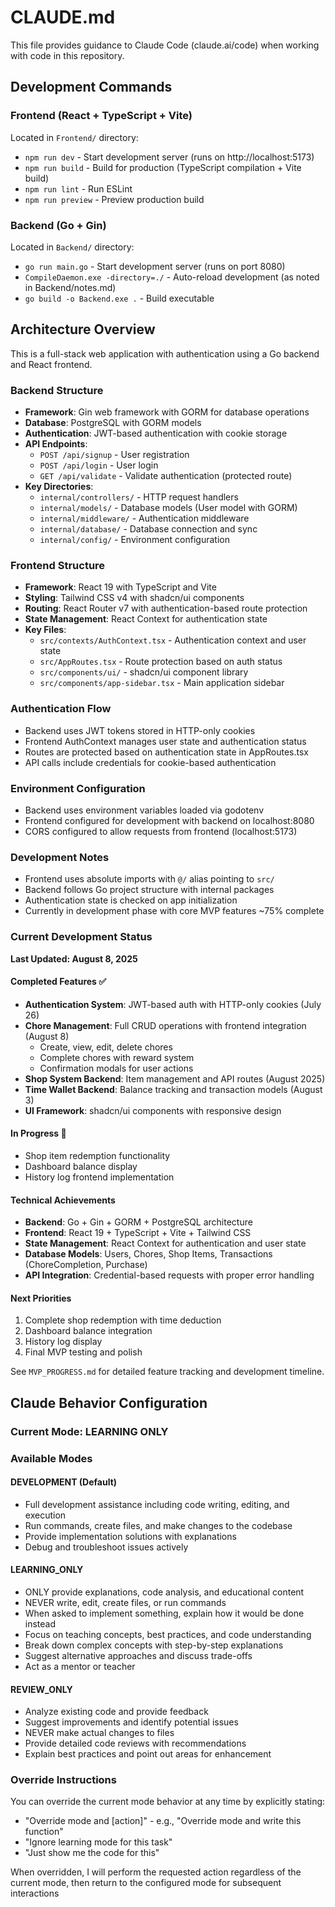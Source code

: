 # CLAUDE.md

This file provides guidance to Claude Code (claude.ai/code) when working with code in this repository.

## Development Commands

### Frontend (React + TypeScript + Vite)
Located in `Frontend/` directory:
- `npm run dev` - Start development server (runs on http://localhost:5173)
- `npm run build` - Build for production (TypeScript compilation + Vite build)
- `npm run lint` - Run ESLint
- `npm run preview` - Preview production build

### Backend (Go + Gin)
Located in `Backend/` directory:
- `go run main.go` - Start development server (runs on port 8080)
- `CompileDaemon.exe -directory=./` - Auto-reload development (as noted in Backend/notes.md)
- `go build -o Backend.exe .` - Build executable

## Architecture Overview

This is a full-stack web application with authentication using a Go backend and React frontend.

### Backend Structure
- **Framework**: Gin web framework with GORM for database operations
- **Database**: PostgreSQL with GORM models
- **Authentication**: JWT-based authentication with cookie storage
- **API Endpoints**:
  - `POST /api/signup` - User registration
  - `POST /api/login` - User login
  - `GET /api/validate` - Validate authentication (protected route)
- **Key Directories**:
  - `internal/controllers/` - HTTP request handlers
  - `internal/models/` - Database models (User model with GORM)
  - `internal/middleware/` - Authentication middleware
  - `internal/database/` - Database connection and sync
  - `internal/config/` - Environment configuration

### Frontend Structure
- **Framework**: React 19 with TypeScript and Vite
- **Styling**: Tailwind CSS v4 with shadcn/ui components
- **Routing**: React Router v7 with authentication-based route protection
- **State Management**: React Context for authentication state
- **Key Files**:
  - `src/contexts/AuthContext.tsx` - Authentication context and user state
  - `src/AppRoutes.tsx` - Route protection based on auth status
  - `src/components/ui/` - shadcn/ui component library
  - `src/components/app-sidebar.tsx` - Main application sidebar

### Authentication Flow
- Backend uses JWT tokens stored in HTTP-only cookies
- Frontend AuthContext manages user state and authentication status
- Routes are protected based on authentication state in AppRoutes.tsx
- API calls include credentials for cookie-based authentication

### Environment Configuration
- Backend uses environment variables loaded via godotenv
- Frontend configured for development with backend on localhost:8080
- CORS configured to allow requests from frontend (localhost:5173)

### Development Notes
- Frontend uses absolute imports with `@/` alias pointing to `src/`
- Backend follows Go project structure with internal packages
- Authentication state is checked on app initialization
- Currently in development phase with core MVP features ~75% complete

### Current Development Status
**Last Updated: August 8, 2025**

#### Completed Features ✅
- **Authentication System**: JWT-based auth with HTTP-only cookies (July 26)
- **Chore Management**: Full CRUD operations with frontend integration (August 8)
  - Create, view, edit, delete chores
  - Complete chores with reward system
  - Confirmation modals for user actions
- **Shop System Backend**: Item management and API routes (August 2025)
- **Time Wallet Backend**: Balance tracking and transaction models (August 3)
- **UI Framework**: shadcn/ui components with responsive design

#### In Progress 🔄
- Shop item redemption functionality
- Dashboard balance display
- History log frontend implementation

#### Technical Achievements
- **Backend**: Go + Gin + GORM + PostgreSQL architecture
- **Frontend**: React 19 + TypeScript + Vite + Tailwind CSS
- **State Management**: React Context for authentication and user state
- **Database Models**: Users, Chores, Shop Items, Transactions (ChoreCompletion, Purchase)
- **API Integration**: Credential-based requests with proper error handling

#### Next Priorities
1. Complete shop redemption with time deduction
2. Dashboard balance integration
3. History log display
4. Final MVP testing and polish

See `MVP_PROGRESS.md` for detailed feature tracking and development timeline.

## Claude Behavior Configuration

### Current Mode: LEARNING ONLY
<!-- Update this manually when you want to change modes -->

### Available Modes

#### DEVELOPMENT (Default)

- Full development assistance including code writing, editing, and execution
- Run commands, create files, and make changes to the codebase
- Provide implementation solutions with explanations
- Debug and troubleshoot issues actively

#### LEARNING_ONLY

- ONLY provide explanations, code analysis, and educational content
- NEVER write, edit, create files, or run commands
- When asked to implement something, explain how it would be done instead
- Focus on teaching concepts, best practices, and code understanding
- Break down complex concepts with step-by-step explanations
- Suggest alternative approaches and discuss trade-offs
- Act as a mentor or teacher

#### REVIEW_ONLY

- Analyze existing code and provide feedback
- Suggest improvements and identify potential issues
- NEVER make actual changes to files
- Provide detailed code reviews with recommendations
- Explain best practices and point out areas for enhancement

### Override Instructions

You can override the current mode behavior at any time by explicitly stating:

- "Override mode and [action]" - e.g., "Override mode and write this function"
- "Ignore learning mode for this task"
- "Just show me the code for this"

When overridden, I will perform the requested action regardless of the current mode, then return to the configured mode for subsequent interactions
